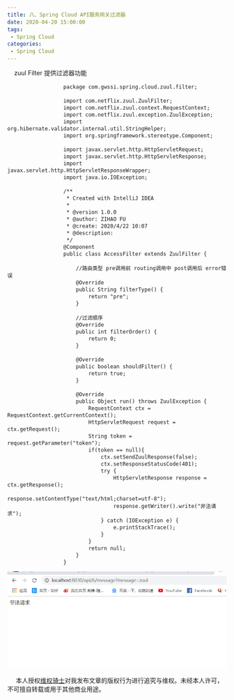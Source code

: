 ```yaml
---
title: 八、Spring Cloud API服务网关过滤器
date: 2020-04-20 15:00:00
tags:
 - Spring Cloud
categories:
 - Spring Cloud
---
```


&nbsp;&nbsp;&nbsp;&nbsp;zuul Filter 提供过滤器功能<br>


  
         
                      package com.gwssi.spring.cloud.zuul.filter;
                      
                      import com.netflix.zuul.ZuulFilter;
                      import com.netflix.zuul.context.RequestContext;
                      import com.netflix.zuul.exception.ZuulException;
                      import org.hibernate.validator.internal.util.StringHelper;
                      import org.springframework.stereotype.Component;
                      
                      import javax.servlet.http.HttpServletRequest;
                      import javax.servlet.http.HttpServletResponse;
                      import javax.servlet.http.HttpServletResponseWrapper;
                      import java.io.IOException;
                      
                      /**
                       * Created with IntelliJ IDEA
                       *
                       * @version 1.0.0
                       * @author: ZIHAO FU
                       * @create: 2020/4/22 10:07
                       * @description:
                       */
                      @Component
                      public class AccessFilter extends ZuulFilter {
                      
                          //路由类型 pre调用前 routing调用中 post调用后 error错误
                          @Override
                          public String filterType() {
                              return "pre";
                          }
                      
                          //过滤顺序
                          @Override
                          public int filterOrder() {
                              return 0;
                          }
                      
                          @Override
                          public boolean shouldFilter() {
                              return true;
                          }
                      
                          @Override
                          public Object run() throws ZuulException {
                              RequestContext ctx = RequestContext.getCurrentContext();
                              HttpServletRequest request = ctx.getRequest();
                              String token = request.getParameter("token");
                              if(token == null){
                                  ctx.setSendZuulResponse(false);
                                  ctx.setResponseStatusCode(401);
                                  try {
                                      HttpServletResponse response = ctx.getResponse();
                                      response.setContentType("text/html;charset=utf-8");
                                      response.getWriter().write("非法请求");
                                  } catch (IOException e) {
                                      e.printStackTrace();
                                  }
                              }
                              return null;
                          }
                      }

![19](./19.jpg) 


&nbsp;&nbsp;&nbsp;&nbsp; 本人授权[维权骑士](http://rightknights.com)对我发布文章的版权行为进行追究与维权。未经本人许可，不可擅自转载或用于其他商业用途。


 